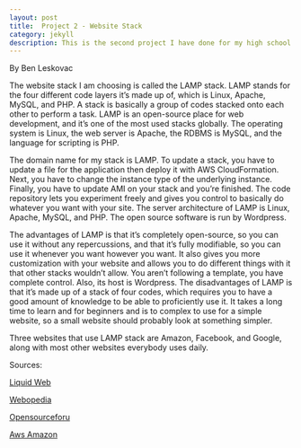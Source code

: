 ```yaml
---
layout: post
title:  Project 2 - Website Stack
category: jekyll 
description: This is the second project I have done for my high school web design class
---
```


By Ben Leskovac

The website stack I am choosing is called the LAMP stack. LAMP stands for the four different code layers it’s made up of, which is Linux, Apache, MySQL, and PHP. A stack is basically a group of codes stacked onto each other to perform a task. LAMP is an open-source place for web development, and it’s one of the most used stacks globally. The operating system is Linux, the web server is Apache, the RDBMS is MySQL, and the language for scripting is PHP.

The domain name for my stack is LAMP. To update a stack, you have to update a file for the application then deploy it with AWS CloudFormation. Next, you have to change the instance type of the underlying instance. Finally, you have to update AMI on your stack and you’re finished. The code repository lets you experiment freely and gives you control to basically do whatever you want with your site. The server architecture of LAMP is Linux, Apache, MySQL, and PHP. The open source software is run by Wordpress.

The advantages of LAMP is that it’s completely open-source, so you can use it without any repercussions, and that it’s fully modifiable, so you can use it whenever you want however you want. It also gives you more customization with your website and allows you to do different things with it that other stacks wouldn’t allow. You aren’t following a template, you have complete control. Also, its host is Wordpress. The disadvantages of LAMP is that it’s made up of a stack of four codes, which requires you to have a good amount of knowledge to be able to proficiently use it. It takes a long time to learn and for beginners and is to complex to use for a simple website, so a small website should probably look at something simpler.

Three websites that use LAMP stack are Amazon, Facebook, and Google, along with most other websites everybody uses daily.



Sources:

[Liquid Web](https://www.liquidweb.com/kb/what-is-a-lamp-stack/)

[Webopedia](https://www.webopedia.com/DidYouKnow/Computer_Science/LAMP.asp)

[Opensourceforu](https://opensourceforu.com/2017/07/everything-need-know-lamp-stack-importance/)

[Aws Amazon](https://docs.aws.amazon.com/AWSCloudFormation/latest/UserGuide/updating.stacks.walkthrough.html)
